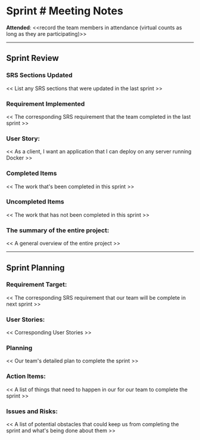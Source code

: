 # Sprint # Meeting Notes


**Attended**: <<record the team members in attendance (virtual counts as long as they are participating)>>

***

## Sprint Review



### SRS Sections Updated

<< List any SRS sections that were updated in the last sprint >>

### Requirement Implemented

<< The corresponding SRS requirement that the team completed in the last sprint >>

###  User Story:

<< As a client, I want an application that I can deploy on any server running Docker >>

### Completed Items

<< The work that's been completed in this sprint >>

### Uncompleted Items

<< The work that has not been completed in this sprint >>

### The summary of the entire project:

<< A general overview of the entire project >>

***

## Sprint Planning

### Requirement Target:

<< The corresponding SRS requirement that our team will be complete in next sprint >>

### User Stories:

<< Corresponding User Stories >>

### Planning

<< Our team's detailed plan to complete the sprint >>

### Action Items:

<< A list of things that need to happen in our for our team to complete the sprint >>

### Issues and Risks:

<< A list of potential obstacles that could keep us from completing the sprint and what's being done about them >>
